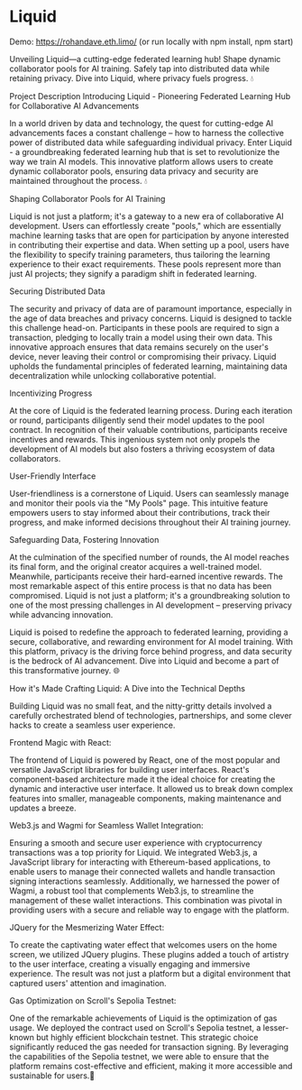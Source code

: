 # Liquid

Demo: https://rohandave.eth.limo/ (or run locally with npm install, npm start)

Unveiling Liquid—a cutting-edge federated learning hub! Shape dynamic collaborator pools for AI training. Safely tap into distributed data while retaining privacy. Dive into Liquid, where privacy fuels progress. 💧

Project Description
Introducing Liquid - Pioneering Federated Learning Hub for Collaborative AI Advancements

In a world driven by data and technology, the quest for cutting-edge AI advancements faces a constant challenge – how to harness the collective power of distributed data while safeguarding individual privacy. Enter Liquid - a groundbreaking federated learning hub that is set to revolutionize the way we train AI models. This innovative platform allows users to create dynamic collaborator pools, ensuring data privacy and security are maintained throughout the process. 💧

Shaping Collaborator Pools for AI Training

Liquid is not just a platform; it's a gateway to a new era of collaborative AI development. Users can effortlessly create "pools," which are essentially machine learning tasks that are open for participation by anyone interested in contributing their expertise and data. When setting up a pool, users have the flexibility to specify training parameters, thus tailoring the learning experience to their exact requirements. These pools represent more than just AI projects; they signify a paradigm shift in federated learning.

Securing Distributed Data

The security and privacy of data are of paramount importance, especially in the age of data breaches and privacy concerns. Liquid is designed to tackle this challenge head-on. Participants in these pools are required to sign a transaction, pledging to locally train a model using their own data. This innovative approach ensures that data remains securely on the user's device, never leaving their control or compromising their privacy. Liquid upholds the fundamental principles of federated learning, maintaining data decentralization while unlocking collaborative potential.

Incentivizing Progress

At the core of Liquid is the federated learning process. During each iteration or round, participants diligently send their model updates to the pool contract. In recognition of their valuable contributions, participants receive incentives and rewards. This ingenious system not only propels the development of AI models but also fosters a thriving ecosystem of data collaborators.

User-Friendly Interface

User-friendliness is a cornerstone of Liquid. Users can seamlessly manage and monitor their pools via the "My Pools" page. This intuitive feature empowers users to stay informed about their contributions, track their progress, and make informed decisions throughout their AI training journey.

Safeguarding Data, Fostering Innovation

At the culmination of the specified number of rounds, the AI model reaches its final form, and the original creator acquires a well-trained model. Meanwhile, participants receive their hard-earned incentive rewards. The most remarkable aspect of this entire process is that no data has been compromised. Liquid is not just a platform; it's a groundbreaking solution to one of the most pressing challenges in AI development – preserving privacy while advancing innovation.

Liquid is poised to redefine the approach to federated learning, providing a secure, collaborative, and rewarding environment for AI model training. With this platform, privacy is the driving force behind progress, and data security is the bedrock of AI advancement. Dive into Liquid and become a part of this transformative journey. 🌐

How it's Made
Crafting Liquid: A Dive into the Technical Depths

Building Liquid was no small feat, and the nitty-gritty details involved a carefully orchestrated blend of technologies, partnerships, and some clever hacks to create a seamless user experience.

Frontend Magic with React:

The frontend of Liquid is powered by React, one of the most popular and versatile JavaScript libraries for building user interfaces. React's component-based architecture made it the ideal choice for creating the dynamic and interactive user interface. It allowed us to break down complex features into smaller, manageable components, making maintenance and updates a breeze.

Web3.js and Wagmi for Seamless Wallet Integration:

Ensuring a smooth and secure user experience with cryptocurrency transactions was a top priority for Liquid. We integrated Web3.js, a JavaScript library for interacting with Ethereum-based applications, to enable users to manage their connected wallets and handle transaction signing interactions seamlessly. Additionally, we harnessed the power of Wagmi, a robust tool that complements Web3.js, to streamline the management of these wallet interactions. This combination was pivotal in providing users with a secure and reliable way to engage with the platform.

JQuery for the Mesmerizing Water Effect:

To create the captivating water effect that welcomes users on the home screen, we utilized JQuery plugins. These plugins added a touch of artistry to the user interface, creating a visually engaging and immersive experience. The result was not just a platform but a digital environment that captured users' attention and imagination.

Gas Optimization on Scroll's Sepolia Testnet:

One of the remarkable achievements of Liquid is the optimization of gas usage. We deployed the contract used on Scroll's Sepolia testnet, a lesser-known but highly efficient blockchain testnet. This strategic choice significantly reduced the gas needed for transaction signing. By leveraging the capabilities of the Sepolia testnet, we were able to ensure that the platform remains cost-effective and efficient, making it more accessible and sustainable for users.🚀
